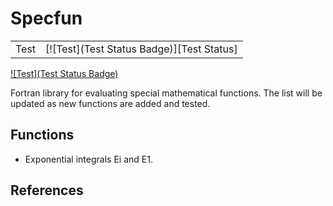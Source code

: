 # Specfun

<table>
    <tr>
        <td>Test</td>
        <td>[![Test](Test Status Badge)][Test Status]</td>
    </tr>
</table>

[![Test](Test Status Badge)][Test Status]

Fortran library for evaluating special mathematical functions. The list will be updated as new functions are added and tested.

## Functions
* Exponential integrals Ei and E1.


## References


<!-- links -->
[Test Status]: https://github.com/rodpcastro/specfun/actions/workflows/test.yml
[Test Status Badge]: https://github.com/rodpcastro/specfun/actions/workflows/test.yml/badge.svg
